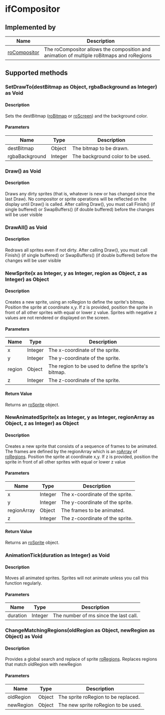 ifCompositor
============

Implemented by
--------------

| Name | Description |
| --- | --- |
| [roCompositor](/docs/references/brightscript/components/rocompositor.md "roCompositor") | The roCompositor allows the composition and animation of multiple roBitmaps and roRegions |

Supported methods
-----------------

### SetDrawTo(destBitmap as Object, rgbaBackground as Integer) as Void

#### Description

Sets the destBitmap ([roBitmap](/docs/references/brightscript/components/robitmap.md "roBitmap") or [roScreen](/docs/references/brightscript/components/roscreen.md "roScreen")) and the background color.

#### Parameters

| Name | Type | Description |
| --- | --- | --- |
| destBitmap | Object | The bitmap to be drawn. |
| rgbaBackground | Integer | The background color to be used. |

### Draw() as Void

#### Description

Draws any dirty sprites (that is, whatever is new or has changed since the last Draw). No compositor or sprite operations will be reflected on the display until Draw() is called. After calling Draw(), you must call Finish() (if single buffered) or SwapBuffers() (if double buffered) before the changes will be user visible

### DrawAll() as Void

#### Description

Redraws all sprites even if not dirty. After calling Draw(), you must call Finish() (if single buffered) or SwapBuffers() (if double buffered) before the changes will be user visible

### NewSprite(x as Integer, y as Integer, region as Object, z as Integer) as Object

#### Description

Creates a new sprite, using an roRegion to define the sprite's bitmap. Position the sprite at coordinate x,y. If z is provided, position the sprite in front of all other sprites with equal or lower z value. Sprites with negative z values are not rendered or displayed on the screen.

#### Parameters

| Name | Type | Description |
| --- | --- | --- |
| x   | Integer | The x-coordinate of the sprite. |
| y   | Integer | The y-coordinate of the sprite. |
| region | Object | The region to be used to define the sprite's bitmap. |
| z   | Integer | The z-coordinate of the sprite. |

#### Return Value

Returns an [roSprite](/docs/references/brightscript/components/rosprite.md "roSprite") object.

### NewAnimatedSprite(x as Integer, y as Integer, regionArray as Object, z as Integer) as Object

#### Description

Creates a new sprite that consists of a sequence of frames to be animated. The frames are defined by the regionArray which is an [roArray](/docs/references/brightscript/components/roarray.md "roArray") of [roRegions](/docs/references/brightscript/components/roregion.md "roRegions"). Position the sprite at coordinate x,y. If z is provided, position the sprite in front of all other sprites with equal or lower z value

#### Parameters

| Name | Type | Description |
| --- | --- | --- |
| x   | Integer | The x-coordinate of the sprite. |
| y   | Integer | The y-coordinate of the sprite. |
| regionArray | Object | The frames to be animated. |
| z   | Integer | The z-coordinate of the sprite. |

#### Return Value

Returns an [roSprite](/docs/references/brightscript/components/rosprite.md "roSprite") object.

### AnimationTick(duration as Integer) as Void

#### Description

Moves all animated sprites. Sprites will not animate unless you call this function regularly.

#### Parameters

| Name | Type | Description |
| --- | --- | --- |
| duration | Integer | The number of ms since the last call. |

### ChangeMatchingRegions(oldRegion as Object, newRegion as Object) as Void

#### Description

Provides a global search and replace of sprite [roRegions](/docs/references/brightscript/components/roregion.md "roRegions"). Replaces regions that match oldRegion with newRegion

#### Parameters

| Name | Type | Description |
| --- | --- | --- |
| oldRegion | Object | The sprite roRegion to be replaced. |
| newRegion | Object | The new sprite roRegion to be used. |